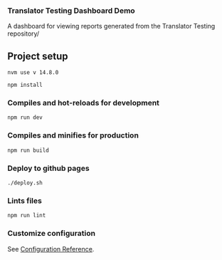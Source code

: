 ### Translator Testing Dashboard Demo

A dashboard for viewing reports generated from the Translator Testing repository/

## Project setup

```
nvm use v 14.8.0
```

```
npm install
```

### Compiles and hot-reloads for development
```
npm run dev
```

### Compiles and minifies for production
```
npm run build
```

### Deploy to github pages
```
./deploy.sh
```

### Lints files
```
npm run lint
```

### Customize configuration
See [Configuration Reference](https://cli.vuejs.org/config/).
